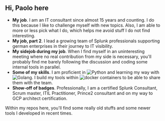 Hi, Paolo here
--------------

- **My job**. I am an IT consultant since almost 15 years and counting. I do this because I like to challenge myself with new topics. Also, I am able to more or less pick what I do, which helps me avoid stuff I do not find interesting. 
- **My job, part 2**. I lead a growing team of Splunk professionals supporting german enterprises in their journey to IT visibility. 
- **My sidejob during my job**. When I find myself in an uninteresting meeting where no real contribution from my side is necessary, you'll probably find me barely following the discussion and coding some internal tools in parallel. 
- **Some of my skills**. I am proficient in ![Python](https://img.shields.io/badge/-Python-black?style=flat&logo=python&link=) and learning my way with ![Golang](https://img.shields.io/badge/-Golang-black?style=flat&logo=go&link=). I build my tools within ![docker](https://img.shields.io/badge/-docker-black?style=flat&logo=Docker&link=) containers to be able to share them with the team. 
- **Show-off of badges**. Professionally, I am a certified Splunk Consultant, Scrum master, ITIL Practitioner, Prince2 consultant and on my way to GCP architect certification.

Within my repos here, you'll find some really old stuffs and some newer tools I developed in recent times.

